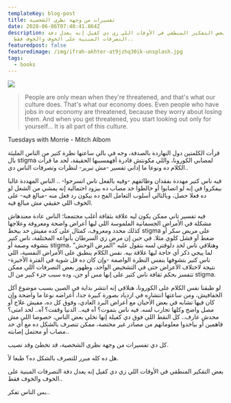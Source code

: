 ```yaml
---
templateKey: blog-post
title: تفسيرات من وجهة نظري الشخصية
date: 2020-06-06T07:40:41.864Z
description: بعض التفكير المنطقي في الأوقات اللي زي دي كفيل إنه يعدل دفة
  التصرفات المبنية على الخوف والخوف فقط..
featuredpost: false
featuredimage: /img/ifrah-akhter-at9jzhq30ik-unsplash.jpg
tags:
  - books
---
```

![](/img/ifrah-akhter-at9jzhq30ik-unsplash.jpg)

> People are only mean when they're threatened, and that's what our culture does. That's what our economy does. Even people who have jobs in our economy are threatened, because they worry about losing them. And when you get threatened, you start looking out only for yourself... It is all part of this culture.  

Tuesdays with Morrie - Mitch Albom

قرأت الكلمتين دول النهاردة بالصدفة، وجه في بالي ساعتها نظرة كتير من الناس المليئة بال stigma لمصابي الكورونا، واللي مكونتش قادرة أفهمسببها الحقيقة، لحد ما قرأت الكلام ده ونوعا ما إداني تفسير -مش تبرير- لنظرات وتصرفات الناس دي..

فيه ناس كتير مهددة بفقدان وظائفهم -وفيه بالفعل ناس اتسرحوا- .. الناس المهددة غالبا بيفكروا في إنه لو اتصابوا أو خالطوا حد مصاب ده بيزود احتمالية إنه يمشي من الشغل لو ده فعلا حصل، وبالتالي أسلوب التعامل الفج ده بيكون رد فعل منه -مبالغ فيه- على الخوف اللي حقيقي مش مبالغ فيه.

فيه تفسير تاني ممكن يكون ليه علاقة بثقافة أغلب مجتمعنا؛ الناس عادة معندهاش مشكلة في الأمراض الجسمانية الملموسة اللي ليها أعراض واضحة ومعروفة وعلاجها كذلك محدد ومعروف، كمثال على كده مفيش حد بيحط stigma على مريض سكر أو ضغط أو فشل كلوي مثلا. في حين إن مرض زي السرطان بأنواعه المختلفة، ناس كتير بتشوفه وصمة أو stigma، وهتلاقي ناس لحد دلوقتي لسه بتقول عليه "المرض الوحش" لما ييجي ذكر أي حاجة ليها علاقة بيه. نفس الكلام ينطبق على الأمراض النفسية، اللي ناس كتير بتشوفها بنفس النظرة الواصمة -وإن كان ده قل شوية في الفترة الأخيرة- نتيجة لاختلاف الأعراض حتى في التشخيص الواحد، وظهور بعض التصرفات اللي ممكن تتفسر بحكم ثقافة ناس كتير على إنها مس أو جن، وده سبب جزء كبير من ال stigma.

لو طبقنا نفس الكلام على الكورونا، هنلاقي إنه انتشر بداية في الصين بسبب موضوع أكل الخفافيش، ومن ساعتها انتشاره في ازدياد بصورة كبيرة جدا، أعراضه نوعا ما واضحة وإن كان فيها تشابه في بعض الأحيان مع أعراض البرد العادي، وفوق كل ده، مفيش علاج أو مصل واضح وكلها تجارب لسه. فيه ناس بتموت؟ آه فيه.. الدنيا وقفت؟ آه.. لحد امتى؟ محدش عارف.. كل النقط اللي فوق دي كفيلة إنها تخلي بعض الناس، خصوصا اللي مش فاهمين أو بياخدوا معلوماتهم من مصادر غير مختصة، ممكن تتصرف بالشكل ده مع أي حد مصاب أو محتمل إصابته..

كل دي تفسيرات من وجهة نظري الشخصية، قد تخطئ وقد تصيب.

هل ده كله مبرر للتصرف بالشكل ده؟ طبعا لأ.

بعض التفكير المنطقي في الأوقات اللي زي دي كفيل إنه يعدل دفة التصرفات المبنية على الخوف والخوف فقط..

بس الناس تفكر..

[](https://www.facebook.com/ufi/reaction/profile/browser/?ft_ent_identifier=ZmVlZGJhY2s6MTAxNjM1MTM1OTY5NzAxNDU%3D&av=100007123639235)